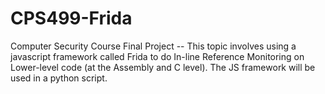 # CPS499-Frida
Computer Security Course Final Project -- This topic involves using a javascript framework called Frida to do In-line Reference Monitoring on Lower-level code (at the Assembly and C level). The JS framework will be used in a python script.
